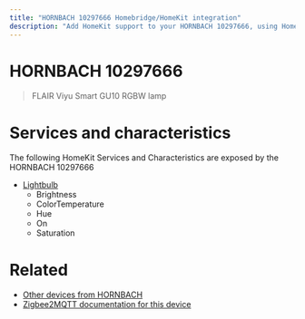 ```yaml
---
title: "HORNBACH 10297666 Homebridge/HomeKit integration"
description: "Add HomeKit support to your HORNBACH 10297666, using Homebridge, Zigbee2MQTT and homebridge-z2m."
---
```

<!---
This file has been GENERATED using src/docgen/docgen.ts
DO NOT EDIT THIS FILE MANUALLY!
-->
# HORNBACH 10297666
> FLAIR Viyu Smart GU10 RGBW lamp


# Services and characteristics
The following HomeKit Services and Characteristics are exposed by
the HORNBACH 10297666

* [Lightbulb](../../light.md)
  * Brightness
  * ColorTemperature
  * Hue
  * On
  * Saturation


# Related
* [Other devices from HORNBACH](../index.md#hornbach)
* [Zigbee2MQTT documentation for this device](https://www.zigbee2mqtt.io/devices/10297666.html)